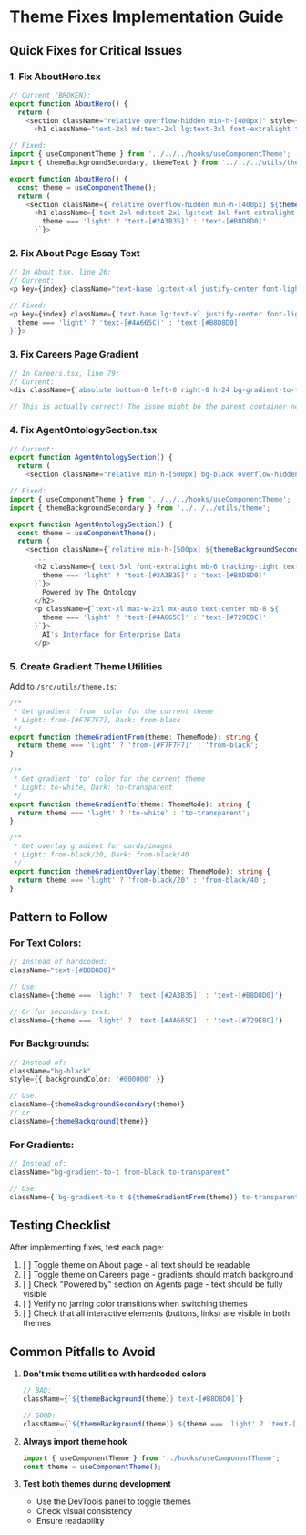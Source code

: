 # Theme Fixes Implementation Guide

## Quick Fixes for Critical Issues

### 1. Fix AboutHero.tsx
```typescript
// Current (BROKEN):
export function AboutHero() {
  return (
    <section className="relative overflow-hidden min-h-[400px]" style={{ backgroundColor: '#000000' }}>
      <h1 className="text-2xl md:text-2xl lg:text-3xl font-extralight text-[#B8D8D0] mb-6">

// Fixed:
import { useComponentTheme } from '../../../hooks/useComponentTheme';
import { themeBackgroundSecondary, themeText } from '../../../utils/theme';

export function AboutHero() {
  const theme = useComponentTheme();
  return (
    <section className={`relative overflow-hidden min-h-[400px] ${themeBackgroundSecondary(theme)}`}>
      <h1 className={`text-2xl md:text-2xl lg:text-3xl font-extralight mb-6 ${
        theme === 'light' ? 'text-[#2A3B35]' : 'text-[#B8D8D0]'
      }`}>
```

### 2. Fix About Page Essay Text
```typescript
// In About.tsx, line 26:
// Current:
<p key={index} className="text-base lg:text-xl justify-center font-light text-[#B8D8D0] leading-relaxed">

// Fixed:
<p key={index} className={`text-base lg:text-xl justify-center font-light leading-relaxed ${
  theme === 'light' ? 'text-[#4A665C]' : 'text-[#B8D8D0]'
}`}>
```

### 3. Fix Careers Page Gradient
```typescript
// In Careers.tsx, line 79:
// Current:
<div className={`absolute bottom-0 left-0 right-0 h-24 bg-gradient-to-t ${theme === 'light' ? 'from-[#F7F7F7]' : 'from-black'} to-transparent z-20`} />

// This is actually correct! The issue might be the parent container needs the right background.
```

### 4. Fix AgentOntologySection.tsx
```typescript
// Current:
export function AgentOntologySection() {
  return (
    <section className="relative min-h-[500px] bg-black overflow-hidden">

// Fixed:
import { useComponentTheme } from '../../../hooks/useComponentTheme';
import { themeBackgroundSecondary } from '../../../utils/theme';

export function AgentOntologySection() {
  const theme = useComponentTheme();
  return (
    <section className={`relative min-h-[500px] ${themeBackgroundSecondary(theme)} overflow-hidden`}>
      ...
      <h2 className={`text-5xl font-extralight mb-6 tracking-tight text-center ${
        theme === 'light' ? 'text-[#2A3B35]' : 'text-[#B8D8D0]'
      }`}>
        Powered by The Ontology
      </h2>
      <p className={`text-xl max-w-2xl mx-auto text-center mb-8 ${
        theme === 'light' ? 'text-[#4A665C]' : 'text-[#729E8C]'
      }`}>
        AI's Interface for Enterprise Data
      </p>
```

### 5. Create Gradient Theme Utilities
Add to `/src/utils/theme.ts`:

```typescript
/**
 * Get gradient 'from' color for the current theme
 * Light: from-[#F7F7F7], Dark: from-black
 */
export function themeGradientFrom(theme: ThemeMode): string {
  return theme === 'light' ? 'from-[#F7F7F7]' : 'from-black';
}

/**
 * Get gradient 'to' color for the current theme
 * Light: to-white, Dark: to-transparent
 */
export function themeGradientTo(theme: ThemeMode): string {
  return theme === 'light' ? 'to-white' : 'to-transparent';
}

/**
 * Get overlay gradient for cards/images
 * Light: from-black/20, Dark: from-black/40
 */
export function themeGradientOverlay(theme: ThemeMode): string {
  return theme === 'light' ? 'from-black/20' : 'from-black/40';
}
```

## Pattern to Follow

### For Text Colors:
```typescript
// Instead of hardcoded:
className="text-[#B8D8D0]"

// Use:
className={theme === 'light' ? 'text-[#2A3B35]' : 'text-[#B8D8D0]'}

// Or for secondary text:
className={theme === 'light' ? 'text-[#4A665C]' : 'text-[#729E8C]'}
```

### For Backgrounds:
```typescript
// Instead of:
className="bg-black"
style={{ backgroundColor: '#000000' }}

// Use:
className={themeBackgroundSecondary(theme)}
// or
className={themeBackground(theme)}
```

### For Gradients:
```typescript
// Instead of:
className="bg-gradient-to-t from-black to-transparent"

// Use:
className={`bg-gradient-to-t ${themeGradientFrom(theme)} to-transparent`}
```

## Testing Checklist

After implementing fixes, test each page:

1. [ ] Toggle theme on About page - all text should be readable
2. [ ] Toggle theme on Careers page - gradients should match background
3. [ ] Check "Powered by" section on Agents page - text should be fully visible
4. [ ] Verify no jarring color transitions when switching themes
5. [ ] Check that all interactive elements (buttons, links) are visible in both themes

## Common Pitfalls to Avoid

1. **Don't mix theme utilities with hardcoded colors**
   ```typescript
   // BAD:
   className={`${themeBackground(theme)} text-[#B8D8D0]`}
   
   // GOOD:
   className={`${themeBackground(theme)} ${theme === 'light' ? 'text-[#2A3B35]' : 'text-[#B8D8D0]'}`}
   ```

2. **Always import theme hook**
   ```typescript
   import { useComponentTheme } from '../hooks/useComponentTheme';
   const theme = useComponentTheme();
   ```

3. **Test both themes during development**
   - Use the DevTools panel to toggle themes
   - Check visual consistency
   - Ensure readability